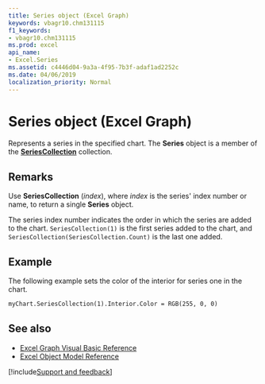```yaml
---
title: Series object (Excel Graph)
keywords: vbagr10.chm131115
f1_keywords:
- vbagr10.chm131115
ms.prod: excel
api_name:
- Excel.Series
ms.assetid: c4446d04-9a3a-4f95-7b3f-adaf1ad2252c
ms.date: 04/06/2019
localization_priority: Normal
---
```



# Series object (Excel Graph)

Represents a series in the specified chart. The **Series** object is a member of the **[SeriesCollection](Excel.seriescollection(collection).md)** collection.


## Remarks

Use **SeriesCollection** (_index_), where _index_ is the series' index number or name, to return a single **Series** object. 

The series index number indicates the order in which the series are added to the chart. `SeriesCollection(1)` is the first series added to the chart, and `SeriesCollection(SeriesCollection.Count)` is the last one added.


## Example

The following example sets the color of the interior for series one in the chart.

```vb
myChart.SeriesCollection(1).Interior.Color = RGB(255, 0, 0)
```


## See also

- [Excel Graph Visual Basic Reference](overview/excel/graph-visual-basic-reference.md)
- [Excel Object Model Reference](overview/excel/object-model.md)

[!include[Support and feedback](~/includes/feedback-boilerplate.md)]